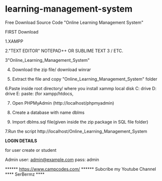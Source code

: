 # learning-management-system
Free Download Source Code "Online Learning Management System"

FIRST Download

1.XAMPP

2."TEXT EDITOR" NOTEPAD++ OR SUBLIME TEXT 3 / ETC.

3"Online_Learning_Management_System"

4. Download the zip file/ download winrar

5. Extract the file and copy "Online_Learning_Management_System" folder

6.Paste inside root directory/ where you install xammp local disk C: drive D: drive E: paste: (for xampp/htdocs, 

7. Open PHPMyAdmin (http://localhost/phpmyadmin)

8. Create a database with name dblms

6. Import dblms.sql file(given inside the zip package in SQL file folder)

7.Run the script http://localhost/Online_Learning_Management_System


**LOGIN DETAILS** 

for user create or student

Admin
user: admin@example.com
pass: admin

****** https://www.campcodes.com/ ******
Subcribe my Youtube Channel **** SerBermz ****